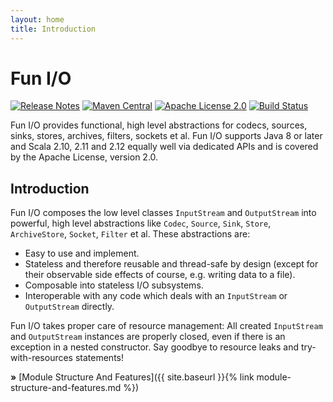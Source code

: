 ```yaml
---
layout: home
title: Introduction
---
```


# Fun I/O

[![Release Notes](https://img.shields.io/github/release/christian-schlichtherle/fun-io.svg?maxAge=3600)](https://github.com/christian-schlichtherle/fun-io/releases/latest) [![Maven Central](https://img.shields.io/maven-central/v/global.namespace.fun-io/fun-io-api.svg)](http://search.maven.org/#search%7Cga%7C1%7Cg%3A%22global.namespace.fun-io%22) [![Apache License 2.0](https://img.shields.io/github/license/christian-schlichtherle/neuron-di.svg?maxAge=3600)](https://www.apache.org/licenses/LICENSE-2.0) [![Build Status](https://api.travis-ci.org/christian-schlichtherle/fun-io.svg)](https://travis-ci.org/christian-schlichtherle/fun-io)

Fun I/O provides functional, high level abstractions for codecs, sources, sinks, stores, archives, filters, sockets et 
al.
Fun I/O supports Java 8 or later and Scala 2.10, 2.11 and 2.12 equally well via dedicated APIs and is covered by the 
Apache License, version 2.0.

## Introduction

Fun I/O composes the low level classes `InputStream` and `OutputStream` into powerful, high level abstractions like 
`Codec`, `Source`, `Sink`, `Store`, `ArchiveStore`, `Socket`, `Filter` et al.
These abstractions are:

+ Easy to use and implement.
+ Stateless and therefore reusable and thread-safe by design (except for their observable side effects of course, e.g.
  writing data to a file).
+ Composable into stateless I/O subsystems.
+ Interoperable with any code which deals with an `InputStream` or `OutputStream` directly.

Fun I/O takes proper care of resource management: All created `InputStream` and `OutputStream` instances are properly 
closed, even if there is an exception in a nested constructor.
Say goodbye to resource leaks and try-with-resources statements!

**&raquo;** [Module Structure And Features]({{ site.baseurl }}{% link module-structure-and-features.md %})
